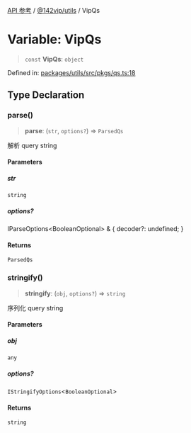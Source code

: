 [API 参考](../../../index.md) / [@142vip/utils](../index.md) / VipQs

# Variable: VipQs

> `const` **VipQs**: `object`

Defined in: [packages/utils/src/pkgs/qs.ts:18](https://github.com/142vip/core-x/blob/15d5bc9ef4bece78c0e60bdf074a2d245f625100/packages/utils/src/pkgs/qs.ts#L18)

## Type Declaration

### parse()

> **parse**: (`str`, `options?`) => `ParsedQs`

解析 query string

#### Parameters

##### str

`string`

##### options?

IParseOptions\<BooleanOptional\> & \{ decoder?: undefined; \}

#### Returns

`ParsedQs`

### stringify()

> **stringify**: (`obj`, `options?`) => `string`

序列化 query string

#### Parameters

##### obj

`any`

##### options?

`IStringifyOptions`\<`BooleanOptional`\>

#### Returns

`string`
